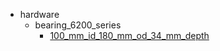 * hardware
  * bearing_6200_series
    * [100_mm_id_180_mm_od_34_mm_depth](hardware/bearing_6200_series/100_mm_id_180_mm_od_34_mm_depth)

